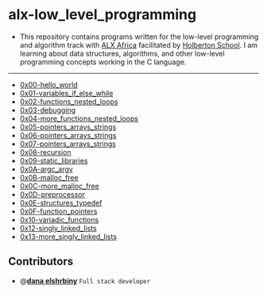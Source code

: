 # alx-low_level_programming

- This repository contains programs written for the low-level programming and algorithm track with [ALX Africa](https://www.alxafrica.com/) facilitated by [Holberton School](https://www.holbertonschool.com/). I am learning about data structures, algorithms, and other low-level programming concepts working in the C language. 


---

- [0x00-hello_world](./0x00-hello_world)
- [0x01-variables_if_else_while](./0x01-variables_if_else_while)
- [0x02-functions_nested_loops](./0x02-functions_nested_loops)
- [0x03-debugging](./0x03-debugging)
- [0x04-more_functions_nested_loops](./0x04-more_functions_nested_loops)
- [0x05-pointers_arrays_strings](./0x05-pointers_arrays_strings)
- [0x06-pointers_arrays_strings](./0x06-pointers_arrays_strings)
- [0x07-pointers_arrays_strings](./0x07-pointers_arrays_strings)
- [0x08-recursion](./0x08-recursion)
- [0x09-static_libraries](./0x09-static_libraries)
- [0x0A-argc_argv](./0x0A-argc_argv)
- [0x0B-malloc_free](./0x0B-malloc_free)
- [0x0C-more_malloc_free](./0x0C-more_malloc_free)
- [0x0D-preprocessor](./0x0D-preprocessor)
- [0x0E-structures_typedef](./0x0E-structures_typedef)
- [0x0F-function_pointers](./0x0F-function_pointers)
- [0x10-variadic_functions](./0x10-variadic_functions)
- [0x12-singly_linked_lists](./0x12-singly_linked_lists)
- [0x13-more_singly_linked_lists](./0x13-more_singly_linked_lists)


## Contributors

- @[**dana elshrbiny**](https://github.com/danaelshrbiny10) `Full stack developer`